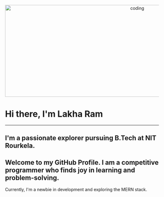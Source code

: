 <p align="center">
  <img alt="coding" width="850" height="300" src="https://github.com/user-attachments/assets/d8956a09-23dd-4b48-a744-28e5cc83a78b">
</p>
 

 


# Hi there, I'm Lakha Ram

---

I'm a passionate explorer pursuing B.Tech at NIT Rourkela.
--
Welcome to my GitHub Profile. I am a competitive programmer who finds joy in learning and problem-solving. 
--
Currently, I'm a newbie in development and exploring the MERN stack.

 

 
